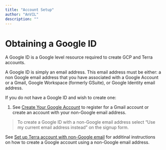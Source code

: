 ```yaml
---
title: "Account Setup"
author: "AnVIL"
description: ""
---
```


# Obtaining a Google ID


A Google ID is a Google level resource required to create GCP and Terra accounts.

A Google ID is simply an email address. This email address must be either: a non Google email address that you have associated with a Google Account or a Gmail, Google Workspace (formerly GSuite), or Google Identity email address.

If you do not have a Google ID and wish to create one: 

1. See [Create Your Google Account](https://accounts.google.com/signup/v2/webcreateaccount?flowName=GlifWebSignIn&flowEntry=SignUp) to register for a Gmail account or create an account with your non-Google email address.


>To create a Google ID with a non-Google email address select “Use my current email address instead” on the signup form.

See [Set up Terra account with non-Google email](https://support.terra.bio/hc/en-us/articles/360029186611-Setting-up-a-Google-account-with-a-non-Google-email) for additinal instructions on how to create a Google account using a non-Google email address.

